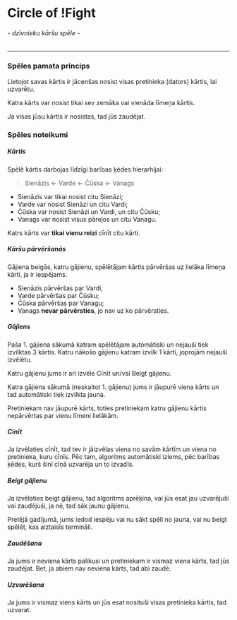 # **Circle of !Fight**

###### - dzīvnieku kāršu spēle -

---

### Spēles pamata princips

Lietojot savas kārtis ir jācenšas nosist visas pretinieka (dators) kārtis, lai uzvarētu.

Katra kārts var nosist tikai sev zemāka vai vienāda līmeņa kārtis.

Ja visas jūsu kārtis ir nosistas, tad jūs zaudējat.

### Spēles noteikumi

##### Kārtis

Spēlē kārtis darbojas līdzīgi barības ķēdes hierarhijai:

> Sienāzis <- Varde <- Čūska <- Vanags

- Sienāzis var tikai nosist citu Sienāzi;
- Varde var nosist Sienāzi un citu Vardi;
- Čūska var nosist Sienāzi un Vardi, un citu Čūsku;
- Vanags var nosist visus pārejos un citu Vanagu.

Katrs kārts var **tikai vienu reizi** cīnīt citu kārti.

##### Kāršu pārvēršanās

Gājiena beigās, katru gājienu, spēlētājam kārtis pārvēršas uz lielāka līmeņa kārti, ja ir iespējams.

- Sienāzis pārvēršas par Vardi;
- Varde pārvēršas par Čūsku;
- Čūska pārvēršas par Vanagu;
- Vanags **nevar pārvērsties**, jo nav uz ko pārvērsties.

##### Gājiens

Paša 1. gājiena sākumā katram spēlētājam automātiski un nejauši tiek izvilktas 3 kārtis.
Katru nākošo gājienu katram izvilk 1 kārti, joprojām nejauši izvēlētu.

Katru gājienu jums ir arī izvēle Cīnīt un/vai Beigt gājienu.

Katra gājiena sākumā (neskaitot 1. gājienu) jums ir jāupurē viena kārts un tad automātiski tiek izvilkta jauna.

Pretiniekam nav jāupurē kārts, toties pretiniekam katru gājienu kārtis nepārvērtas par vienu līmeni lielākām.

##### Cīnīt

Ja izvēlaties cīnīt, tad tev ir jāizvēlas viena no savām kārtīm un viena no pretinieka, kuru cīnīs.
Pēc tam, algoritms automātiski izlems, pēc barības ķēdes, kurš šinī cīņā uzvarēja un to izvadīs.

##### Beigt gājienu

Ja izvēlaties beigt gājienu, tad algoritms aprēķina, vai jūs esat jau uzvarējuši vai zaudējuši, ja nē, tad sāk jaunu gājienu.

Pretējā gadījumā, jums iedod iespēju vai nu sākt spēli no jauna, vai nu beigt spēlēt, kas aiztaisīs termināli.

##### Zaudēšana

Ja jums ir neviena kārts palikusi un pretiniekam ir vismaz viena kārts, tad jūs zaudējat.
Bet, ja abiem nav neviena kārts, tad abi zaudē.

##### Uzvarēšana

Ja jums ir vismaz viens kārts un jūs esat nosituši visas pretinieka kārtis, tad uzvarat.
